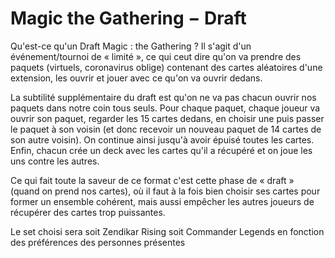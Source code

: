 # Magic the Gathering − Draft

Qu'est-ce qu'un Draft Magic : the Gathering ? Il s'agit d'un événement/tournoi
de « limité », ce qui ceut dire qu'on va prendre des paquets (virtuels,
coronavirus oblige) contenant des cartes aléatoires d'une extension, les ouvrir
et jouer avec ce qu'on va ouvrir dedans.

La subtilité supplémentaire du draft est qu'on ne va pas chacun ouvrir nos
paquets dans notre coin tous seuls. Pour chaque paquet, chaque joueur va ouvrir
son paquet, regarder les 15 cartes dedans, en choisir une puis passer le paquet
à son voisin (et donc recevoir un nouveau paquet de 14 cartes de son autre
voisin). On continue ainsi jusqu'à avoir épuisé toutes les cartes. Enfin, chacun
crée un deck avec les cartes qu'il a récupéré et on joue les uns contre les
autres.

Ce qui fait toute la saveur de ce format c'est cette phase de « draft » (quand
on prend nos cartes), où il faut à la fois bien choisir ses cartes pour former
un ensemble cohérent, mais aussi empêcher les autres joueurs de récupérer des
cartes trop puissantes.

Le set choisi sera soit Zendikar Rising soit Commander Legends en fonction des
préférences des personnes présentes

